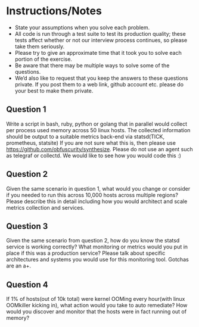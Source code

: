 # Instructions/Notes

* State your assumptions when you solve each problem.
* All code is run through a test suite to test its production quality; these tests affect whether or not our interview process continues, so please take them seriously.
* Please try to give an approximate time that it took you to solve each portion of the exercise.
* Be aware that there may be multiple ways to solve some of the questions.
* We’d also like to request that you keep the answers to these questions private.  If you post them to a web link, github account etc. please do your best to make them private.  

## Question 1

Write a script in bash, ruby, python or golang that in parallel would collect per process used memory across 50 linux hosts.  The collected information should be output to a suitable metrics back-end via statsd(TICK, prometheus, statsite)  If you are not sure what this is, then please use https://github.com/obfuscurity/synthesize. Please do not use an agent such as telegraf or collectd.  We would like to see how you would code this :)

## Question 2

Given the same scenario in question 1, what would you change or consider if you needed to run this across 10,000 hosts across multiple regions?  Please describe this in detail including how you would architect and scale metrics collection and services.

## Question 3

Given the same scenario from question 2,  how do you know the statsd service is working correctly?  What monitoring or metrics would you put in place if this was a production service?  Please talk about specific architectures and systems you would use for this monitoring tool.  Gotchas are an a+.

## Question 4

If 1% of hosts(out of 10k total) were kernel OOMing every hour(with linux OOMkiller kicking in), what action would you take to auto remediate? How would you discover and monitor that the hosts were in fact running out of memory?
